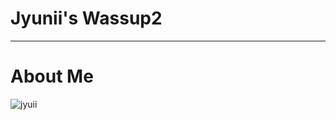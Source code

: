 # Jyunii's Wassup2
----------------------

# About Me
![jyuii](/C:\Users\jh\Desktop\KakaoTalk_20240228_000535511.jpg/to/img.jpg)

